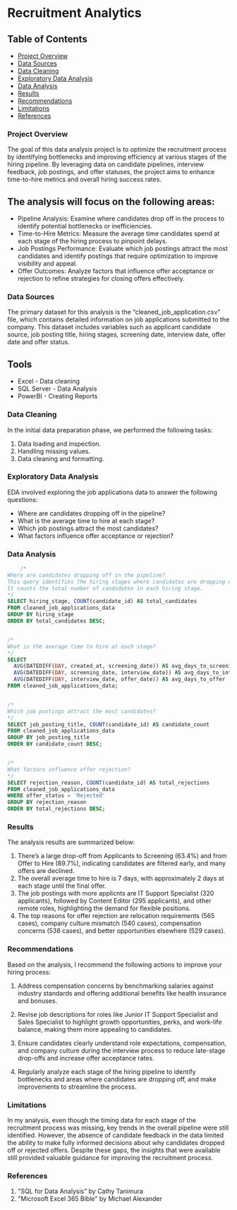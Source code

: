 # Recruitment Analytics

## Table of Contents

- [Project Overview](#project-overview)
- [Data Sources](#data-sources)
- [Data Cleaning](#data-cleaning)
- [Exploratory Data Analysis](#exploratory-data-analysis)
- [Data Analysis](#data-analysis)
- [Results](#results)
- [Recommendations](#recommendation)
- [Limitations](#limitations)
- [References](#references)


### Project Overview

The goal of this data analysis project is to optimize the recruitment process by identifying bottlenecks and improving efficiency at various stages of the hiring pipeline. By leveraging data on candidate pipelines, interview feedback, job postings, and offer statuses, the project aims to enhance time-to-hire metrics and overall hiring success rates.

## The analysis will focus on the following areas:

- Pipeline Analysis: Examine where candidates drop off in the process to identify potential bottlenecks or inefficiencies.
- Time-to-Hire Metrics: Measure the average time candidates spend at each stage of the hiring process to pinpoint delays.
- Job Postings Performance: Evaluate which job postings attract the most candidates and identify postings that require optimization to improve visibility and appeal.
- Offer Outcomes: Analyze factors that influence offer acceptance or rejection to refine strategies for closing offers effectively.

### Data Sources

The primary dataset for this analysis is the “cleaned_job_application.csv” file, which contains detailed information on job applications submitted to the company. This dataset includes variables such as applicant candidate source, job posting title, hiring stages, screening date, interview date, offer date and offer status.

## Tools

- Excel - Data cleaning
- SQL Server - Data Analysis
- PowerBI - Creating Reports

### Data Cleaning

  In the initial data preparation phase, we performed the following tasks:
  1. Data loading and inspection.
  2. Handling missing values.
  3. Data cleaning and formatting.
 
### Exploratory Data Analysis
EDA involved exploring the job applications data to answer the following questions:
- Where are candidates dropping off in the pipeline?
- What is the average time to hire at each stage?
- Which job postings attract the most candidates?
- What factors influence offer acceptance or rejection?

### Data Analysis

```Sql
    /*
Where are candidates dropping off in the pipeline?
This query identifies the hiring stages where candidates are dropping off.
It counts the total number of candidates in each hiring stage.
*/
SELECT hiring_stage, COUNT(candidate_id) AS total_candidates
FROM cleaned_job_applications_data
GROUP BY hiring_stage
ORDER BY total_candidates DESC;


/*
What is the average time to hire at each stage?
*/
SELECT
  AVG(DATEDIFF(DAY, created_at, screening_date)) AS avg_days_to_screening,
  AVG(DATEDIFF(DAY, screening_date, interview_date)) AS avg_days_to_interview,
  AVG(DATEDIFF(DAY, interview_date, offer_date)) AS avg_days_to_offer
FROM cleaned_job_applications_data;


/*
Which job postings attract the most candidates?
*/
SELECT job_posting_title, COUNT(candidate_id) AS candidate_count
FROM cleaned_job_applications_data
GROUP BY job_posting_title
ORDER BY candidate_count DESC;


/*
What factors influence offer rejection?
*/
SELECT rejection_reason, COUNT(candidate_id) AS total_rejections
FROM cleaned_job_applications_data
WHERE offer_status = 'Rejected'
GROUP BY rejection_reason
ORDER BY total_rejections DESC;
```

### Results

The analysis results are summarized below:

1. There’s a large drop-off from Applicants to Screening (63.4%) and from Offer to Hire (89.7%), indicating candidates are filtered early, and many offers are declined.
2. The overall average time to hire is 7 days, with approximately 2 days at each stage until the final offer.
3. The job postings with more applicnts are IT Support Specialist (320 applicants), followed by Content Editor (295 applicants), and other remote roles, highlighting the demand for flexible positions.
4. The top reasons for offer rejection are relocation requirements (565 cases), company culture mismatch (540 cases), compensation concerns (538 cases), and better opportunities elsewhere (529 cases).


### Recommendations

Based on the analysis, I recommend the following actions to improve your hiring process:

1. Address compensation concerns by benchmarking salaries against industry standards and offering additional benefits like health insurance and bonuses.

2. Revise job descriptions for roles like Junior IT Support Specialist and Sales Specialist to highlight growth opportunities, perks, and work-life balance, making them more appealing to candidates.

3. Ensure candidates clearly understand role expectations, compensation, and company culture during the interview process to reduce late-stage drop-offs and increase offer acceptance rates.

4. Regularly analyze each stage of the hiring pipeline to identify bottlenecks and areas where candidates are dropping off, and make improvements to streamline the process.

### Limitations

In my analysis, even though the timing data for each stage of the recruitment process was missing, key trends in the overall pipeline were still identified. However, the absence of candidate feedback in the data limited the ability to make fully informed decisions about why candidates dropped off or rejected offers. Despite these gaps, the insights that were available still provided valuable guidance for improving the recruitment process.

### References

1. "SQL for Data Analysis” by Cathy Tanimura
2. "Microsoft Excel 365 Bible" by Michael Alexander









